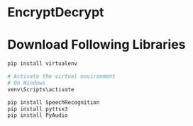 # EncryptDecrypt
# Download Following Libraries
```py
pip install virtualenv

# Activate the virtual environment
# On Windows
venv\Scripts\activate

pip install SpeechRecognition
pip install pyttsx3
pip install PyAudio

```

